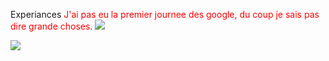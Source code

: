 
Experiances 
<span style="color:red">
  J'ai pas eu la premier journee des google, du coup je sais pas dire grande choses.
  </span>
![](http://ocgainesville.org/assets/2014/05/ear-tipped-kitty2.jpg)

![](https://media.giphy.com/media/13gvXfEVlxQjDO/giphy.gif)

